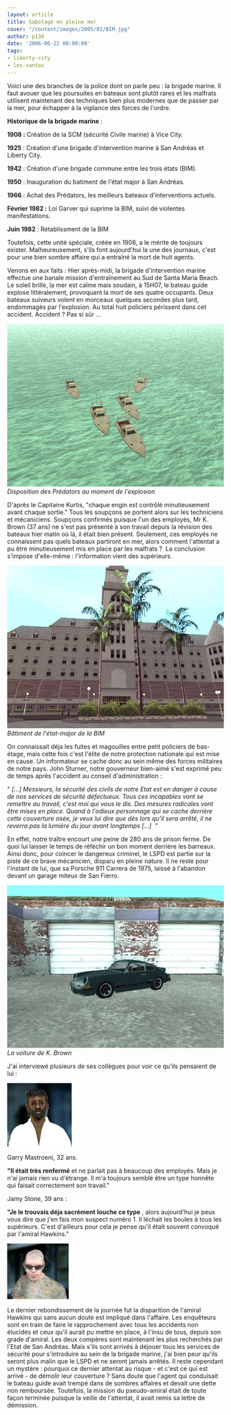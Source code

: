 ```yaml
---
layout: article
title: Sabotage en pleine mer
cover: "/content/images/2005/01/BIM.jpg"
author: p130
date: '2006-06-22 00:00:00'
tags:
- liberty-city
- los-santos
---
```


Voici une des branches de la police dont on parle peu :&nbsp;la brigade marine. Il faut avouer que les poursuites en bateaux sont plutôt rares et les malfrats utilisent maintenant des techniques bien plus modernes que de passer par la mer, pour échapper à la vigilance des forces de l'ordre.

**Historique de la brigade marine** :

**1908 :** Création de la SCM (sécurité Civile marine) à Vice City.

**1925** : Création d'une brigade d'intervention marine à San Andréas et Liberty City.

**1942** : Création d'une brigade commune entre les trois états (BIM).

**1950** : Inauguration du batiment de l'état major à San Andréas.

**1966** : Achat des Prédators, les meilleurs bateaux d'interventions actuels.

**Février 1982 :** Loi Garver qui suprime la BIM, suivi de violentes manifestations.

**Juin 1982** : Rétablissment de la BIM

Toutefois, cette unité spéciale, créée en 1908, a le mérite de toujours exister. Malheureusement, s'ils font aujourd'hui la une des journaux, c'est pour une bien sombre affaire qui a entraîné la mort de huit agents.

Venons en aux faits : Hier après-midi, la brigade d'intervention marine effectue une banale mission d'entraînement au Sud de&nbsp;Santa Maria Beach.&nbsp; Le soleil brille, la mer est calme mais soudain, à 15H07, le bateau guide explose littéralement, provoquant la mort de ses quatre occupants. Deux bateaux suiveurs volent en morceaux quelques secondes plus tard, endommagés par l'explosion. Au total huit policiers périssent dans cet accident. Accident ? Pas si sûr ...

![Disposition des Prédators au moment de l'explosion](/content/images/2005/01/BIM.jpg)
_Disposition des Prédators au moment de l'explosion_

D'après le Capitaine Kurtis, "chaque engin est contrôlé minutieusement avant chaque sortie." Tous les soupçons se portent alors sur les techniciens et mécaniciens. Soupçons confirmés puisque l'un des employés, Mr K. Brown (37 ans) ne s'est pas présenté à son travail depuis la révision des bateaux hier matin où là, il était bien présent. Seulement, ces employés ne connaissent&nbsp;pas quels&nbsp;bateaux partiront en mer, alors comment l'attentat a pu être minutieusement mis en place par les malfrats ?&nbsp; La conclusion s'impose d'elle-même : l'information vient des supérieurs.

![](/content/images/2005/01/Etatmajor_BIM.jpg)
_Bâtiment de l'état-major de la BIM_

On connaissait déja les fuites et magouilles entre petit policiers de bas-étage, mais cette fois c'est l'élite de notre protection nationale qui est mise en cause. Un informateur se cache donc au sein même des forces militaires de notre pays. John Sturner, notre gouverneur bien-aimé s'est exprimé peu de temps après l'accident au conseil d'administration :

" _[...] Messieurs, la sécurité des civils de notre Etat est en danger à cause de nos services de sécurité défectueux. Tous ces incapables vont se remettre au travail, c'est moi qui vous le dis. Des mesures radicales vont être mises en place. Quand à l'odieux personnage qui se cache derrière cette couverture osée, je veux lui dire que dès lors qu'il sera arrêté, il ne reverra pas la lumière du jour avant longtemps [...]&nbsp; "_

En effet, notre traître encourt une peine de 280 ans de&nbsp;prison ferme.&nbsp;De quoi lui laisser le temps de réféchir un bon moment derrière les barreaux. Ainsi donc, pour coincer le dangereux criminel, le LSPD est partie sur la piste de ce brave mécanicien, disparu en pleine nature. Il ne reste pour l'instant de lui, que sa Porsche 911 Carrera de 1975, laissé à l'abandon devant un garage miteux de San Fierro.

![](/content/images/2005/01/PorsheBrown.jpg)
_La voiture de K. Brown_

J'ai interviewé plusieurs de ses collègues pour&nbsp;voir ce qu'ils pensaient de lui :

![](/content/images/2005/01/suspect2.jpg)

Garry Mastroeni, 32 ans.

**"Il était très renfermé** et ne parlait pas à beaucoup des employés. Mais je n'ai jamais rien vu d'étrange. Il m'a toujours semblé être un type honnête qui faisait correctement son travail."

Jamy Stone, 39 ans :

**"Je le trouvais déja sacrément**  **louche ce type** , alors aujourd'hui je peux vous dire que j'en fais mon suspect numéro 1. Il léchait les boules à tous les supérieurs. C'est d'ailleurs pour cela je pense qu'il était souvent convoqué par l'amiral Hawkins."

![](/content/images/2005/01/suspect1.jpg)

Le dernier rebondissement de la journée fut la disparition de l'amiral Hawkins qui sans aucun doute est impliqué dans l'affaire. Les enquêteurs sont en train de faire le rapprochement&nbsp;avec tous les accidents non élucidés et ceux qu'il aurait pu mettre en place, à l'insu de tous, depuis son grade d'amiral. Les deux compères sont maintenant les plus recherchés par l'Etat de San Andréas. Mais s'ils sont arrivés à déjouer tous les services de sécurité pour s'introduire au sein de la brigade marine, j'ai bien peur qu'ils seront plus malin que le LSPD et ne seront jamais arrêtés. Il reste cependant un mystère : pourquoi ce dernier attentat au risque - et c'est ce qui est arrivé - de démolir leur couverture ? Sans doute que l'agent qui conduisait le bateau guide avait trempé dans de sombres affaires et devait une dette non remboursée. Toutefois, la mission du pseudo-amiral était de toute façon terminée puisque la veille de l'attentat, il avait remis sa lettre de démission.

<!--kg-card-end: markdown-->
